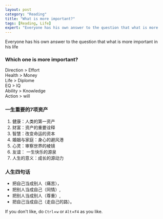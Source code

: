 ```yaml
---
layout: post
category: "Reading"
title: "What is more important?"
tags: [Reading, Life]
expert: "Everyone has his own answer to the question that what is more important in his life"
---
```


Everyone has his own answer to the question that what is more important in his life

### Which one is more important?

Direction > Effort  
Health > Money  
Life > Diplome  
EQ > IQ  
Ability > Knowledge  
Action > will  

### 一生重要的7项资产

1. 健康：人类的第一资产  
2. 财富：资产的重要诠释  
3. 智慧：改变命运的资本  
4. 婚姻与家庭：身心的避风港  
5. 心灵：审察世界的棱镜  
6. 友谊： 一生快乐的源泉  
7. 人生的意义：成长的源动力

### 人生四句话

- 把自己当成别人（痛苦），  
- 把别人当成自己（同情）,  
- 把别人当成别人（尊重）,  
- 把自己当成自己（走自己的路）。  


If you don't like, do `Ctrl`+`w` or `Alt`+`F4` as you like.
